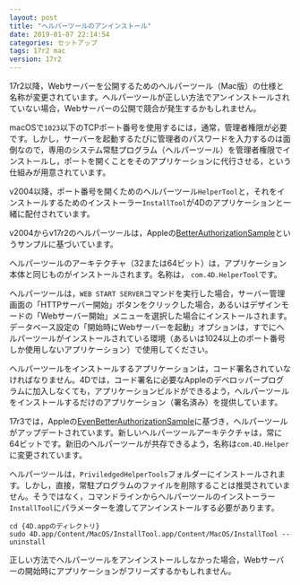 ```yaml
---
layout: post
title: "ヘルパーツールのアンインストール"
date: 2019-01-07 22:14:54
categories: セットアップ
tags: 17r2 mac
version: 17r2
---
```


17r2以降，Webサーバーを公開するためのヘルパーツール（Mac版）の仕様と名称が変更されています。ヘルパーツールが正しい方法でアンインストールされていない場合，Webサーバーの公開で競合が発生するかもしれません。

macOSで``1023``以下のTCPポート番号を使用するには，通常，管理者権限が必要です。しかし，サーバーを起動するたびに管理者のパスワードを入力するのは面倒なので，専用のシステム常駐プログラム（ヘルパーツール）を管理者権限でインストールし，ポートを開くことをそのアプリケーションに代行させる，という仕組みが用意されています。

v2004以降，ポート番号を開くためのヘルパーツール``HelperTool``と，それをインストールするためのインストーラー``InstallTool``が4Dのアプリケーションと一緒に配付されています。

v2004からv17r2のヘルパーツールは，Appleの[BetterAuthorizationSample](https://developer.apple.com/legacy/library/samplecode/BetterAuthorizationSample/Introduction/Intro.html)というサンプルに基づいています。

ヘルパーツールのアーキテクチャ（32または64ビット）は，アプリケーション本体と同じものがインストールされます。名称は， ``com.4D.HelperTool``です。

ヘルパーツールは，``WEB START SERVER``コマンドを実行した場合，サーバー管理画面の「HTTPサーバー開始」ボタンをクリックした場合，あるいはデザインモードの「Webサーバー開始」メニューを選択した場合にインストールされます。データベース設定の「開始時にWebサーバーを起動」オプションは，すでにヘルパーツールがインストールされている環境（あるいは1024以上のポート番号しか使用しないアプリケーション）で使用してください。

ヘルパーツールをインストールするアプリケーションは，コード署名されていなければなりません。4Dでは，コード署名に必要なAppleのデベロッパープログラムに加入しなくても，アプリケーションビルドができるよう，ヘルパーツールをインストールするだけのアプリケーション（署名済み）を提供しています。

17r3では，Appleの[EvenBetterAuthorizationSample](https://developer.apple.com/library/content/samplecode/EvenBetterAuthorizationSample/Introduction/Intro.html)に基づき，ヘルパーツールがアップデートされています。新しいヘルパーツールアーキテクチャは，常に64ビットです。新旧のヘルパーツールが共存できるよう，名称は``com.4D.Helper``に変更されています。

ヘルパーツールは，``PriviledgedHelperTools``フォルダーにインストールされます。しかし，直接，常駐プログラムのファイルを削除することは推奨されていません。そうではなく，コマンドラインからヘルパーツールのインストーラー``InstallTool``にパラメーターを渡してアンインストールする必要があります。

```
cd {4D.appのディレクトリ}
sudo 4D.app/Content/MacOS/InstallTool.app/Content/MacOS/InstallTool --uninstall
```

正しい方法でヘルパーツールをアンインストールしなかった場合，Webサーバーの開始時にアプリケーションがフリーズするかもしれません。
